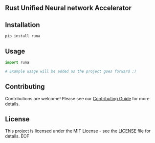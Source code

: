 ## Rust Unified Neural network Accelerator

## Installation

``` pip install runa ```

## Usage

```python
import runa

# Example usage will be added as the project goes forward ;)
```

## Contributing

Contributions are welcome! Please see our [Contributing Guide](CONTRIBUTING.md) for more details.


## License

This project is licensed under the MIT License - see the [LICENSE](LICENSE) file for details.
EOF
